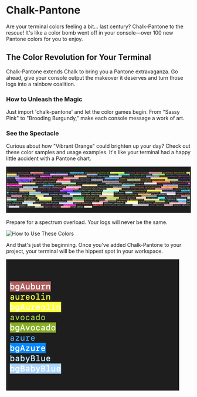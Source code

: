 # Chalk-Pantone

Are your terminal colors feeling a bit... last century? Chalk-Pantone to the rescue! It's like a color bomb went off in your console—over 100 new Pantone colors for you to enjoy.

## The Color Revolution for Your Terminal

Chalk-Pantone extends Chalk to bring you a Pantone extravaganza. Go ahead, give your console output the makeover it deserves and turn those logs into a rainbow coalition.

### How to Unleash the Magic

Just import 'chalk-pantone' and let the color games begin. From "Sassy Pink" to "Brooding Burgundy," make each console message a work of art.

### See the Spectacle

Curious about how "Vibrant Orange" could brighten up your day? Check out these color samples and usage examples. It's like your terminal had a happy little accident with a Pantone chart.

![Pantone Colors Sample](./assets/colours.png)

Prepare for a spectrum overload. Your logs will never be the same.

![How to Use These Colors](./assets/usage-example.png)

And that's just the beginning. Once you've added Chalk-Pantone to your project, your terminal will be the hippest spot in your workspace.

![Witness the Transformation](./assets/example.png)

